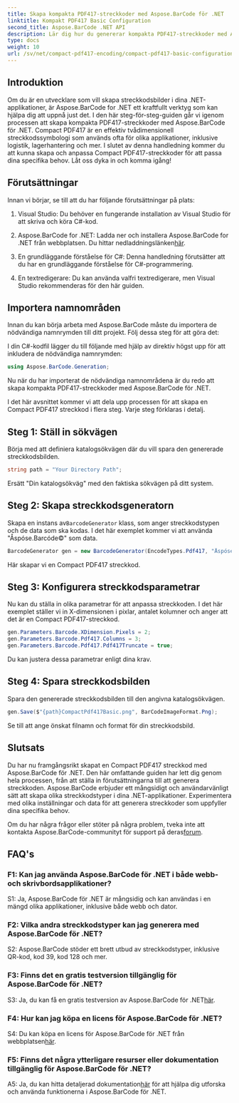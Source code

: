 ```yaml
---
title: Skapa kompakta PDF417-streckkoder med Aspose.BarCode för .NET
linktitle: Kompakt PDF417 Basic Configuration
second_title: Aspose.BarCode .NET API
description: Lär dig hur du genererar kompakta PDF417-streckkoder med Aspose.BarCode för .NET. Omfattande guide med steg-för-steg-instruktioner och kodexempel.
type: docs
weight: 10
url: /sv/net/compact-pdf417-encoding/compact-pdf417-basic-configuration/
---
```

## Introduktion

Om du är en utvecklare som vill skapa streckkodsbilder i dina .NET-applikationer, är Aspose.BarCode for .NET ett kraftfullt verktyg som kan hjälpa dig att uppnå just det. I den här steg-för-steg-guiden går vi igenom processen att skapa kompakta PDF417-streckkoder med Aspose.BarCode för .NET. Compact PDF417 är en effektiv tvådimensionell streckkodssymbologi som används ofta för olika applikationer, inklusive logistik, lagerhantering och mer. I slutet av denna handledning kommer du att kunna skapa och anpassa Compact PDF417-streckkoder för att passa dina specifika behov. Låt oss dyka in och komma igång!

## Förutsättningar

Innan vi börjar, se till att du har följande förutsättningar på plats:

1. Visual Studio: Du behöver en fungerande installation av Visual Studio för att skriva och köra C#-kod.

2.  Aspose.BarCode for .NET: Ladda ner och installera Aspose.BarCode for .NET från webbplatsen. Du hittar nedladdningslänken[här](https://releases.aspose.com/barcode/net/).

3. En grundläggande förståelse för C#: Denna handledning förutsätter att du har en grundläggande förståelse för C#-programmering.

4. En textredigerare: Du kan använda valfri textredigerare, men Visual Studio rekommenderas för den här guiden.

## Importera namnområden

Innan du kan börja arbeta med Aspose.BarCode måste du importera de nödvändiga namnrymden till ditt projekt. Följ dessa steg för att göra det:


I din C#-kodfil lägger du till följande med hjälp av direktiv högst upp för att inkludera de nödvändiga namnrymden:

```csharp
using Aspose.BarCode.Generation;
```

Nu när du har importerat de nödvändiga namnområdena är du redo att skapa kompakta PDF417-streckkoder med Aspose.BarCode för .NET.

I det här avsnittet kommer vi att dela upp processen för att skapa en Compact PDF417 streckkod i flera steg. Varje steg förklaras i detalj.

## Steg 1: Ställ in sökvägen

Börja med att definiera katalogsökvägen där du vill spara den genererade streckkodsbilden.

```csharp
string path = "Your Directory Path";
```

Ersätt "Din katalogsökväg" med den faktiska sökvägen på ditt system.

## Steg 2: Skapa streckkodsgeneratorn

 Skapa en instans av`BarcodeGenerator` klass, som anger streckkodstypen och de data som ska kodas. I det här exemplet kommer vi att använda "Åspóse.Barcóde©" som data.

```csharp
BarcodeGenerator gen = new BarcodeGenerator(EncodeTypes.Pdf417, "Åspóse.Barcóde©");
```

Här skapar vi en Compact PDF417 streckkod.

## Steg 3: Konfigurera streckkodsparametrar

Nu kan du ställa in olika parametrar för att anpassa streckkoden. I det här exemplet ställer vi in X-dimensionen i pixlar, antalet kolumner och anger att det är en Compact PDF417-streckkod.

```csharp
gen.Parameters.Barcode.XDimension.Pixels = 2;
gen.Parameters.Barcode.Pdf417.Columns = 3;
gen.Parameters.Barcode.Pdf417.Pdf417Truncate = true;
```

Du kan justera dessa parametrar enligt dina krav.

## Steg 4: Spara streckkodsbilden

Spara den genererade streckkodsbilden till den angivna katalogsökvägen.

```csharp
gen.Save($"{path}CompactPdf417Basic.png", BarCodeImageFormat.Png);
```

Se till att ange önskat filnamn och format för din streckkodsbild.

## Slutsats

Du har nu framgångsrikt skapat en Compact PDF417 streckkod med Aspose.BarCode för .NET. Den här omfattande guiden har lett dig genom hela processen, från att ställa in förutsättningarna till att generera streckkoden. Aspose.BarCode erbjuder ett mångsidigt och användarvänligt sätt att skapa olika streckkodstyper i dina .NET-applikationer. Experimentera med olika inställningar och data för att generera streckkoder som uppfyller dina specifika behov.

 Om du har några frågor eller stöter på några problem, tveka inte att kontakta Aspose.BarCode-communityt för support på deras[forum](https://forum.aspose.com/c/barcode/13).

## FAQ's

### F1: Kan jag använda Aspose.BarCode för .NET i både webb- och skrivbordsapplikationer?

S1: Ja, Aspose.BarCode för .NET är mångsidig och kan användas i en mängd olika applikationer, inklusive både webb och dator.

### F2: Vilka andra streckkodstyper kan jag generera med Aspose.BarCode för .NET?

S2: Aspose.BarCode stöder ett brett utbud av streckkodstyper, inklusive QR-kod, kod 39, kod 128 och mer.

### F3: Finns det en gratis testversion tillgänglig för Aspose.BarCode för .NET?

 S3: Ja, du kan få en gratis testversion av Aspose.BarCode för .NET[här](https://releases.aspose.com/).

### F4: Hur kan jag köpa en licens för Aspose.BarCode för .NET?

 S4: Du kan köpa en licens för Aspose.BarCode för .NET från webbplatsen[här](https://purchase.aspose.com/buy).

### F5: Finns det några ytterligare resurser eller dokumentation tillgänglig för Aspose.BarCode för .NET?

 A5: Ja, du kan hitta detaljerad dokumentation[här](https://reference.aspose.com/barcode/net/) för att hjälpa dig utforska och använda funktionerna i Aspose.BarCode för .NET.